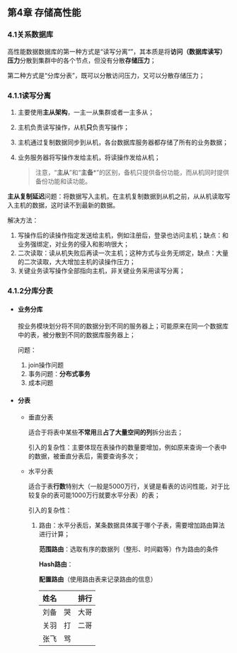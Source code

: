 ## 第4章 存储高性能



### 4.1关系数据库

高性能数据数据库的第一种方式是“读写分离“”，其本质是将**访问（数据库读写）压力**分散到集群中的各个节点，但没有分散**存储压力**；

第二种方式是“分库分表”，既可以分散访问压力，又可以分散存储压力；

### 4.1.1读写分离

1. 主要使用**主从架构**，一主一从集群或者一主多从；

2. 主机负责读写操作，从机**只**负责写操作；

3. 主机通过复制数据同步到从机，各台数据库服务器都存储了所有的业务数据；

4. 业务服务器将写操作发给主机，将读操作发给从机；

   > 注意，“**主从**”和“**主备***”的区别，备机只提供备份功能，而从机同时提供备份功能和读功能。

**主从复制延迟**问题：将数据写入主机，在主机复制数据到从机之前，从从机读取写入主机的数据，这时读不到最新的数据。

解决方法：

1. 写操作后的读操作指定发送给主机，例如注册后，登录也访问主机；缺点：和业务强绑定，对业务的侵入和影响很大；
2. 二次读取：读从机失败后再读一次主机；这种方式与业务无绑定，缺点：大量的二次读取，大大增加主机的读操作压力；
3. 关键业务读写操作全部指向主机，非关键业务采用读写分离；

### 4.1.2分库分表

* #### 业务分库

  按业务模块划分将不同的数据分到不同的服务器上；可能原来在同一个数据库中的表，被分散到不同的数据库服务器上；

  问题：

  1. join操作问题
  2. 事务问题：**分布式事务**
  3. 成本问题

* #### 分表

  * 垂直分表

    适合于将表中某些**不常用**且**占了大量空间的列**拆分出去；

    引入的复杂性：主要体现在表操作的数量要增加，例如原来查询一个表中的数据，被垂直分表后，需要查询多次；

  * 水平分表

    适合于表**行数**特别大（一般是5000万行，关键是看表的访问性能，对于比较复杂的表可能1000万行就要水平分表）的表；

    引入的复杂性：

    1. 路由：水平分表后，某条数据具体属于哪个子表，需要增加路由算法进行计算；

       **范围路由**：选取有序的数据列（整形、时间戳等）作为路由的条件

       **Hash路由**：

       **配置路由**（使用路由表来记录路由的信息）

       | 姓名 |      | 排行 |
       | ---- | :--: | ---: |
       | 刘备 |  哭  | 大哥 |
       | 关羽 |  打  | 二哥 |
       | 张飞 |  骂  |      |

    

